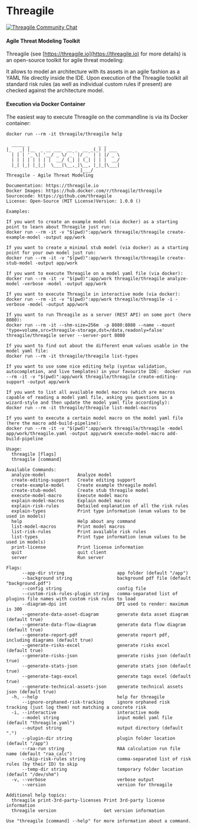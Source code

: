 # Threagile

[![Threagile Community Chat](https://badges.gitter.im/Threagile/community.svg)](https://gitter.im/Threagile/community)

#### Agile Threat Modeling Toolkit
Threagile (see [https://threagile.io](https://threagile.io) for more details) is an open-source toolkit for
agile threat modeling:

It allows to model an architecture with its assets in an agile fashion as a YAML file directly inside the IDE.
Upon execution of the Threagile toolkit all standard risk rules (as well as individual custom rules if present)
are checked against the architecture model.


#### Execution via Docker Container
The easiest way to execute Threagile on the commandline is via its Docker container:

    docker run --rm -it threagile/threagile help

      _____ _                          _ _
    |_   _| |__  _ __ ___  __ _  __ _(_) | ___
      | | | '_ \| '__/ _ \/ _` |/ _` | | |/ _ \
      | | | | | | | |  __/ (_| | (_| | | |  __/
      |_| |_| |_|_|  \___|\__,_|\__, |_|_|\___|
                                |___/
    Threagile - Agile Threat Modeling

    Documentation: https://threagile.io
    Docker Images: https://hub.docker.com/r/threagile/threagile
    Sourcecode: https://github.com/threagile
    License: Open-Source (MIT License)Version: 1.0.0 ()

    Examples:

    If you want to create an example model (via docker) as a starting point to learn about Threagile just run:
    docker run --rm -it -v "$(pwd)":app/work threagile/threagile create-example-model -output app/work

    If you want to create a minimal stub model (via docker) as a starting point for your own model just run:
    docker run --rm -it -v "$(pwd)":app/work threagile/threagile create-stub-model -output app/work

    If you want to execute Threagile on a model yaml file (via docker):
    docker run --rm -it -v "$(pwd)":app/work threagile/threagile analyze-model -verbose -model -output app/work

    If you want to execute Threagile in interactive mode (via docker):
    docker run --rm -it -v "$(pwd)":app/work threagile/threagile -i -verbose -model -output app/work

    If you want to run Threagile as a server (REST API) on some port (here 8080):
    docker run --rm -it --shm-size=256m  -p 8080:8080 --name --mount 'type=volume,src=threagile-storage,dst=/data,readonly=false' threagile/threagile server --server-port 8080

    If you want to find out about the different enum values usable in the model yaml file:
    docker run --rm -it threagile/threagile list-types

    If you want to use some nice editing help (syntax validation, autocompletion, and live templates) in your favourite IDE:  docker run --rm -it -v "$(pwd)":app/work threagile/threagile create-editing-support -output app/work

    If you want to list all available model macros (which are macros capable of reading a model yaml file, asking you questions in a wizard-style and then update the model yaml file accordingly):
    docker run --rm -it threagile/threagile list-model-macros

    If you want to execute a certain model macro on the model yaml file (here the macro add-build-pipeline):
    docker run --rm -it -v "$(pwd)":app/work threagile/threagile -model app/work/threagile.yaml -output app/work execute-model-macro add-build-pipeline

    Usage:
      threagile [flags]
      threagile [command]

    Available Commands:
      analyze-model            Analyze model
      create-editing-support   Create editing support
      create-example-model     Create example threagile model
      create-stub-model        Create stub threagile model
      execute-model-macro      Execute model macro
      explain-model-macros     Explain model macros
      explain-risk-rules       Detailed explanation of all the risk rules
      explain-types            Print type information (enum values to be used in models)
      help                     Help about any command
      list-model-macros        Print model macros
      list-risk-rules          Print available risk rules
      list-types               Print type information (enum values to be used in models)
      print-license            Print license information
      quit                     quit client
      server                   Run server

    Flags:
          --app-dir string                    app folder (default "/app")
          --background string                 background pdf file (default "background.pdf")
          --config string                     config file
          --custom-risk-rules-plugin string   comma-separated list of plugins file names with custom risk rules to load
          --diagram-dpi int                   DPI used to render: maximum is 300
          --generate-data-asset-diagram       generate data asset diagram (default true)
          --generate-data-flow-diagram        generate data flow diagram (default true)
          --generate-report-pdf               generate report pdf, including diagrams (default true)
          --generate-risks-excel              generate risks excel (default true)
          --generate-risks-json               generate risks json (default true)
          --generate-stats-json               generate stats json (default true)
          --generate-tags-excel               generate tags excel (default true)
          --generate-technical-assets-json    generate technical assets json (default true)
      -h, --help                              help for threagile
          --ignore-orphaned-risk-tracking     ignore orphaned risk tracking (just log them) not matching a concrete risk
      -i, --interactive                       interactive mode
          --model string                      input model yaml file (default "threagile.yaml")
          --output string                     output directory (default ".")
          --plugin-dir string                 plugin folder location (default "/app")
          --raa-run string                    RAA calculation run file name (default "raa_calc")
          --skip-risk-rules string            comma-separated list of risk rules (by their ID) to skip
          --temp-dir string                   temporary folder location (default "/dev/shm")
      -v, --verbose                           verbose output
          --version                           version for threagile

    Additional help topics:
      threagile print-3rd-party-licenses Print 3rd-party license information
      threagile version                  Get version information

    Use "threagile [command] --help" for more information about a command.
